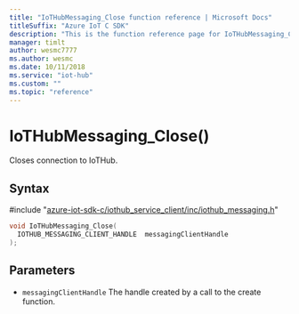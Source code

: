 ```yaml
---                             
title: "IoTHubMessaging_Close function reference | Microsoft Docs" 
titleSuffix: "Azure IoT C SDK"            
description: "This is the function reference page for IoTHubMessaging_Close() in the Azure IoT C SDK. This SDK is used with Azure IoT Hub and Azure IoT Hub Device Provisioning Service"            
manager: timlt                 
author: wesmc7777              
ms.author: wesmc               
ms.date: 10/11/2018                    
ms.service: "iot-hub"             
ms.custom: ""                
ms.topic: "reference"        
---                            
```


# IoTHubMessaging_Close()

Closes connection to IoTHub.

## Syntax

\#include "[azure-iot-sdk-c/iothub_service_client/inc/iothub_messaging.h](../iothub-messaging-h.md)"  
```C
void IoTHubMessaging_Close(
  IOTHUB_MESSAGING_CLIENT_HANDLE  messagingClientHandle
);
```

## Parameters
* `messagingClientHandle` The handle created by a call to the create function.

